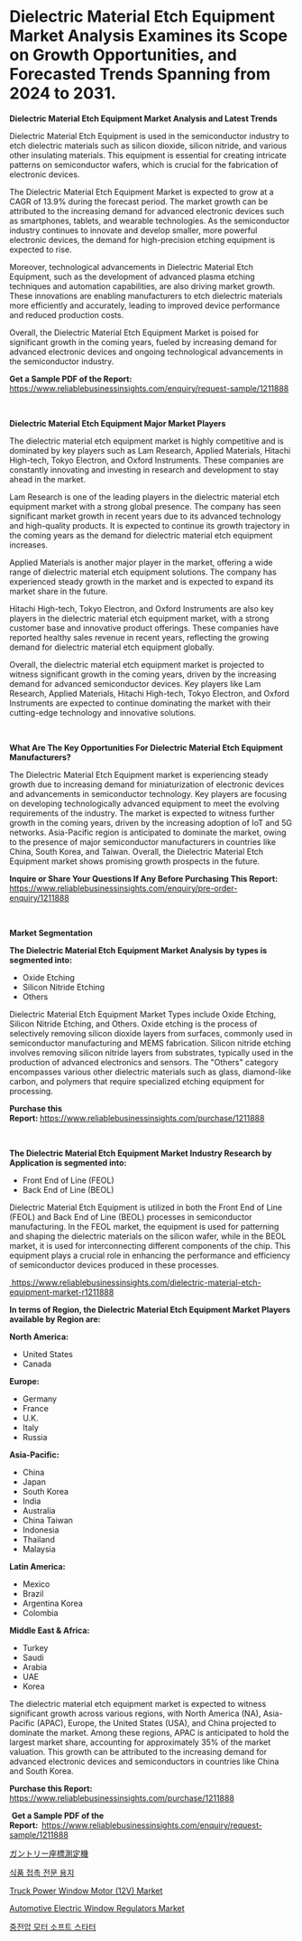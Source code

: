 <p><h1>Dielectric Material Etch Equipment Market Analysis Examines its Scope on Growth Opportunities, and Forecasted Trends Spanning from 2024 to 2031.</h1></p><p><strong>Dielectric Material Etch Equipment Market Analysis and Latest Trends</strong></p>
<p><p>Dielectric Material Etch Equipment is used in the semiconductor industry to etch dielectric materials such as silicon dioxide, silicon nitride, and various other insulating materials. This equipment is essential for creating intricate patterns on semiconductor wafers, which is crucial for the fabrication of electronic devices.</p><p>The Dielectric Material Etch Equipment Market is expected to grow at a CAGR of 13.9% during the forecast period. The market growth can be attributed to the increasing demand for advanced electronic devices such as smartphones, tablets, and wearable technologies. As the semiconductor industry continues to innovate and develop smaller, more powerful electronic devices, the demand for high-precision etching equipment is expected to rise.</p><p>Moreover, technological advancements in Dielectric Material Etch Equipment, such as the development of advanced plasma etching techniques and automation capabilities, are also driving market growth. These innovations are enabling manufacturers to etch dielectric materials more efficiently and accurately, leading to improved device performance and reduced production costs.</p><p>Overall, the Dielectric Material Etch Equipment Market is poised for significant growth in the coming years, fueled by increasing demand for advanced electronic devices and ongoing technological advancements in the semiconductor industry.</p></p>
<p><strong>Get a Sample PDF of the Report:&nbsp;</strong> <a href="https://www.reliablebusinessinsights.com/enquiry/request-sample/1211888">https://www.reliablebusinessinsights.com/enquiry/request-sample/1211888</a></p>
<p>&nbsp;</p>
<p><strong>Dielectric Material Etch Equipment Major Market Players</strong></p>
<p><p>The dielectric material etch equipment market is highly competitive and is dominated by key players such as Lam Research, Applied Materials, Hitachi High-tech, Tokyo Electron, and Oxford Instruments. These companies are constantly innovating and investing in research and development to stay ahead in the market.</p><p>Lam Research is one of the leading players in the dielectric material etch equipment market with a strong global presence. The company has seen significant market growth in recent years due to its advanced technology and high-quality products. It is expected to continue its growth trajectory in the coming years as the demand for dielectric material etch equipment increases.</p><p>Applied Materials is another major player in the market, offering a wide range of dielectric material etch equipment solutions. The company has experienced steady growth in the market and is expected to expand its market share in the future.</p><p>Hitachi High-tech, Tokyo Electron, and Oxford Instruments are also key players in the dielectric material etch equipment market, with a strong customer base and innovative product offerings. These companies have reported healthy sales revenue in recent years, reflecting the growing demand for dielectric material etch equipment globally.</p><p>Overall, the dielectric material etch equipment market is projected to witness significant growth in the coming years, driven by the increasing demand for advanced semiconductor devices. Key players like Lam Research, Applied Materials, Hitachi High-tech, Tokyo Electron, and Oxford Instruments are expected to continue dominating the market with their cutting-edge technology and innovative solutions.</p></p>
<p>&nbsp;</p>
<p><strong>What Are The Key Opportunities For Dielectric Material Etch Equipment Manufacturers?</strong></p>
<p><p>The Dielectric Material Etch Equipment market is experiencing steady growth due to increasing demand for miniaturization of electronic devices and advancements in semiconductor technology. Key players are focusing on developing technologically advanced equipment to meet the evolving requirements of the industry. The market is expected to witness further growth in the coming years, driven by the increasing adoption of IoT and 5G networks. Asia-Pacific region is anticipated to dominate the market, owing to the presence of major semiconductor manufacturers in countries like China, South Korea, and Taiwan. Overall, the Dielectric Material Etch Equipment market shows promising growth prospects in the future.</p></p>
<p><strong>Inquire or Share Your Questions If Any Before Purchasing This Report:</strong> <a href="https://www.reliablebusinessinsights.com/enquiry/pre-order-enquiry/1211888">https://www.reliablebusinessinsights.com/enquiry/pre-order-enquiry/1211888</a></p>
<p>&nbsp;</p>
<p><strong>Market Segmentation</strong></p>
<p><strong>The Dielectric Material Etch Equipment Market Analysis by types is segmented into:</strong></p>
<p><ul><li>Oxide Etching</li><li>Silicon Nitride Etching</li><li>Others</li></ul></p>
<p><p>Dielectric Material Etch Equipment Market Types include Oxide Etching, Silicon Nitride Etching, and Others. Oxide etching is the process of selectively removing silicon dioxide layers from surfaces, commonly used in semiconductor manufacturing and MEMS fabrication. Silicon nitride etching involves removing silicon nitride layers from substrates, typically used in the production of advanced electronics and sensors. The "Others" category encompasses various other dielectric materials such as glass, diamond-like carbon, and polymers that require specialized etching equipment for processing.</p></p>
<p><strong>Purchase this Report:&nbsp;</strong><a href="https://www.reliablebusinessinsights.com/purchase/1211888">https://www.reliablebusinessinsights.com/purchase/1211888</a></p>
<p>&nbsp;</p>
<p><strong>The Dielectric Material Etch Equipment Market Industry Research by Application is segmented into:</strong></p>
<p><ul><li>Front End of Line (FEOL)</li><li>Back End of Line (BEOL)</li></ul></p>
<p><p>Dielectric Material Etch Equipment is utilized in both the Front End of Line (FEOL) and Back End of Line (BEOL) processes in semiconductor manufacturing. In the FEOL market, the equipment is used for patterning and shaping the dielectric materials on the silicon wafer, while in the BEOL market, it is used for interconnecting different components of the chip. This equipment plays a crucial role in enhancing the performance and efficiency of semiconductor devices produced in these processes.</p></p>
<p><a href="https://www.reliablebusinessinsights.com/dielectric-material-etch-equipment-market-r1211888">&nbsp;https://www.reliablebusinessinsights.com/dielectric-material-etch-equipment-market-r1211888</a></p>
<p><strong>In terms of Region, the Dielectric Material Etch Equipment Market Players available by Region are:</strong></p>
<p>
    <p> <strong> North America: </strong>
        <ul>
            <li>United States</li>
            <li>Canada</li>
        </ul>
        </p> 
    <p> <strong> Europe: </strong>
        <ul>
            <li>Germany</li>
            <li>France</li>
            <li>U.K.</li>
            <li>Italy</li>
            <li>Russia</li>
        </ul>
        </p> 
    <p> <strong> Asia-Pacific: </strong>
        <ul>
            <li>China</li>
            <li>Japan</li>
            <li>South Korea</li>
            <li>India</li>
            <li>Australia</li>
            <li>China Taiwan</li>
            <li>Indonesia</li>
            <li>Thailand</li>
            <li>Malaysia</li>
        </ul>
        </p> 
    <p> <strong> Latin America: </strong>
        <ul>
            <li>Mexico</li>
            <li>Brazil</li>
            <li>Argentina Korea</li>
            <li>Colombia</li>
        </ul>
        </p> 
    <p> <strong> Middle East & Africa: </strong>
        <ul>
            <li>Turkey</li>
            <li>Saudi</li>
            <li>Arabia</li>
            <li>UAE</li>
            <li>Korea</li>
        </ul>
    </p>
    </p>
<p><p>The dielectric material etch equipment market is expected to witness significant growth across various regions, with North America (NA), Asia-Pacific (APAC), Europe, the United States (USA), and China projected to dominate the market. Among these regions, APAC is anticipated to hold the largest market share, accounting for approximately 35% of the market valuation. This growth can be attributed to the increasing demand for advanced electronic devices and semiconductors in countries like China and South Korea.</p></p>
<p><strong>Purchase this Report: </strong><a href="https://www.reliablebusinessinsights.com/purchase/1211888">https://www.reliablebusinessinsights.com/purchase/1211888</a></p>
<p>&nbsp;<strong>Get a Sample PDF of the Report:&nbsp;&nbsp;</strong><a href="https://www.reliablebusinessinsights.com/enquiry/request-sample/1211888">https://www.reliablebusinessinsights.com/enquiry/request-sample/1211888</a></p>
<p><strong></strong></p>
<p><p><a href="https://github.com/LuzHills1972/Market-Research-Report-List-1/blob/main/2765285101732.md">ガントリー座標測定機</a></p><p><a href="https://github.com/apple8975768/Market-Research-Report-List-1/blob/main/539602895283.md">식품 접촉 전문 용지</a></p><p><a href="https://github.com/marloy8/Market-Research-Report-List-4/blob/main/truck-power-window-motor-12v-market.md">Truck Power Window Motor (12V) Market</a></p><p><a href="https://github.com/WillieWoodard/Market-Research-Report-List-5/blob/main/automotive-electric-window-regulators-market.md">Automotive Electric Window Regulators Market</a></p><p><a href="https://github.com/solomonbode85/Market-Research-Report-List-1/blob/main/284107095282.md">중전압 모터 소프트 스타터</a></p></p>